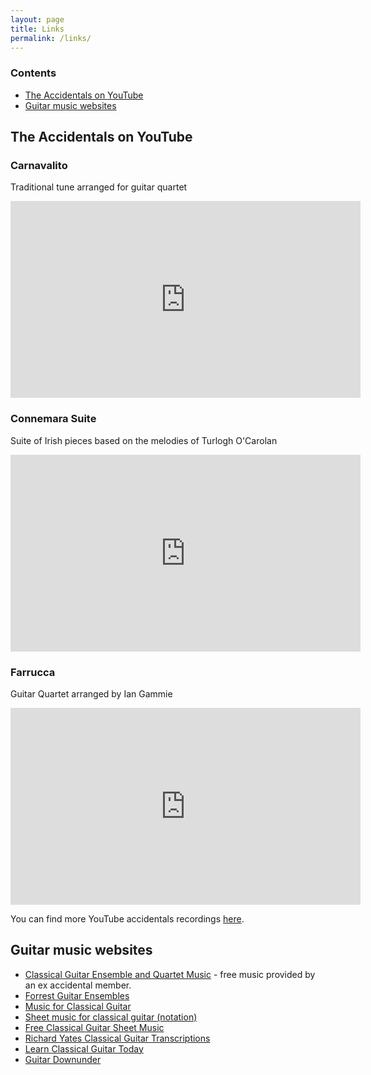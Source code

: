 ```yaml
---
layout: page
title: Links
permalink: /links/
---
```


### Contents

* [The Accidentals on YouTube](#the-accidentals-on-you-tube)
* [Guitar music websites](#guitar-music-websites)

## The Accidentals on YouTube

### Carnavalito
Traditional tune arranged for guitar quartet

<iframe width="560" height="315" src="https://www.youtube.com/embed/SQ0gHTzEAWI" title="YouTube video player" frameborder="0" allow="accelerometer; autoplay; clipboard-write; encrypted-media; gyroscope; picture-in-picture" allowfullscreen></iframe>

### Connemara Suite
Suite of Irish pieces based on the melodies of Turlogh O'Carolan

<iframe width="560" height="315" src="https://www.youtube.com/embed/I9wJQjiPkvM" title="YouTube video player" frameborder="0" allow="accelerometer; autoplay; clipboard-write; encrypted-media; gyroscope; picture-in-picture" allowfullscreen></iframe>

### Farrucca
Guitar Quartet arranged by Ian Gammie

<iframe width="560" height="315" src="https://www.youtube.com/embed/vGIZf0IFRS4" title="YouTube video player" frameborder="0" allow="accelerometer; autoplay; clipboard-write; encrypted-media; gyroscope; picture-in-picture" allowfullscreen></iframe>

You can find more YouTube accidentals recordings [here](https://www.youtube.com/user/stevejnixon/videos).

## Guitar music websites

* [Classical Guitar Ensemble and Quartet Music](https://sites.google.com/view/guitarquartetmusic/classical-guitar-quartet-trio-duet-ensemble-and-orchestra-music) - free music provided by an ex accidental member.
* [Forrest Guitar Ensembles](http://www.forrestguitarensembles.co.uk/)
* [Music for Classical Guitar](https://guitarmusic.info/)
* [Sheet music for classical guitar (notation)](https://www.scoreexchange.com/instruments/classical-guitar-notation.html)
* [Free Classical Guitar Sheet Music](https://www.delcamp.net/)
* [Richard Yates Classical Guitar Transcriptions](http://www.yatesguitar.com/)
* [Learn Classical Guitar Today](http://www.learn-classical-guitar-today.com/best-free-classical-guitar-sheet-music.html)
* [Guitar Downunder](https://guitardownunder.com)

